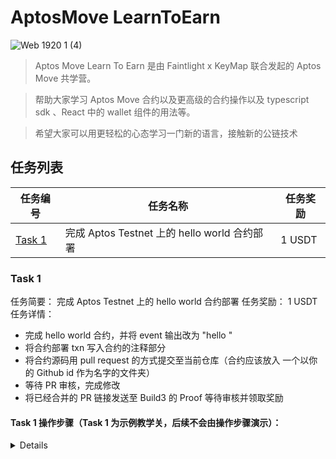 # AptosMove LearnToEarn
![Web 1920 1 (4)](https://github.com/user-attachments/assets/1f52b068-61fb-456d-98ca-cda7042ade30)

>Aptos Move Learn To Earn 是由 Faintlight x KeyMap 联合发起的 Aptos Move 共学营。

>帮助大家学习 Aptos Move 合约以及更高级的合约操作以及 typescript sdk 、React 中的 wallet 组件的用法等。

>希望大家可以用更轻松的心态学习一门新的语言，接触新的公链技术



## 任务列表

| 任务编号 | 任务名称 | 任务奖励 |
|--------|--------|--------|
| [Task 1](https://www.buildthree.xyz/bounty/0xd4548fe6626f7fb1c188d233677145ee1018aa2506590535baeeb602c01fabb1) | 完成 Aptos Testnet 上的 hello  world 合约部署 | 1 USDT |


### Task 1

任务简要： 完成 Aptos Testnet 上的 hello  world 合约部署
任务奖励： 1 USDT 
任务详情：

- 完成 hello world 合约，并将 event 输出改为 "hello <Your github id>"
- 将合约部署 txn 写入合约的注释部分
- 将合约源码用 pull request 的方式提交至当前仓库（合约应该放入 一个以你的 Github id 作为名字的文件夹）
- 等待 PR 审核，完成修改
- 将已经合并的 PR 链接发送至 Build3 的 Proof 等待审核并领取奖励

#### Task 1 操作步骤（Task 1 为示例教学关，后续不会由操作步骤演示）：
<details>
1. **Fork 本项目**
   点击右上角的 `Fork` 按钮，将项目 fork 到你的 GitHub 账户。

2. **Clone 本地仓库**
   在本地将 fork 后的仓库 clone 到你的本地：

   **注意修改 <your-username> 部分为你的 Github id，否则 clone 失败**
  
   ```bash
   git clone https://github.com/<your-username>/AptosMove-LearnToEarn.git
   cd AptosMove-LearnToEarn
   ```
3. **创建文件夹结构**
  在根目录下创建一个以你的 GitHub ID 命名的文件夹，然后在该文件夹下创建 task1 文件夹，并将 Hello World 合约放入该文件夹中
  
  例如，假设你的 GitHub ID 为 username，文件夹结构应如下所示：

  ```
  username/
  └── task1/
      └── sources
          └── hello_world.move
      └── Move.toml
  ```

  1. 可以使用 `mkdir username` 创建外层文件夹

  2. 然后使用 `mkdir task1` 创建 task 1 文件夹
  
  3. 执行 `cd task1` 进入 task 1 文件夹 

  4. 并执行 `aptos move init --name task1` 创建 Aptos 项目目录结构

  5. 在 sources 目录下创建 hello_world.move 文件
4. **编写 hello_world.move**
   在 hello_world.move 中填写以下代码，注意要将 <Your Github ID> Github ID 修改成自己的

   ```
   module hello_world::hello_world {
       use std::string::{String, utf8};
   
   
       struct HelloWorld has key {
           message: String
       }
   
       fun init_module(sender: &signer) {
           move_to(sender, HelloWorld{
               message:  utf8(b"Hello, <Your Github ID>!")
           });
       }
   }

   ```
5. **编译并publish 合约**
   - 可以先使用 `aptos init` 创建一个私钥账户，并根据提示领取测试币
   - 使用 `aptos move publish` 可以部署代码
   - 将在部署代码前替换下方的 <在 Build3 领取任务的钱包地址> 
   - 将部署代码后的 txn hash 保存到当前代码中 , 替换 <TXN Hash>

   ```

   module hello_world::hello_world {
       use std::string::{String, utf8};
   
   
       struct HelloWorld has key {
           message: String
       }

       // <在 Build3 领取任务的钱包地址>
       // https://explorer.aptoslabs.com/txn/<TXN Hash>?network=testnet
       fun init_module(sender: &signer) {
           move_to(sender, HelloWorld{
               message:  utf8(b"Hello, <Your Github ID>!")
           });
       }
   }
   ```
6. **commit 代码并提交 Pull request**
   - 这一步骤可以使用 AI 或者 搜索引擎
7. **等待合并 - 提交 PR 的链接至 Build3**
   - 当请求合并的 PR 被成功合并后，将合并的 PR 链接发送至
</details>
